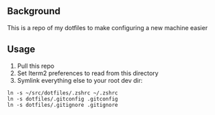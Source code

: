 ## Background
This is a repo of my dotfiles to make configuring a new machine easier

## Usage
1. Pull this repo
1. Set Iterm2 preferences to read from this directory
1. Symlink everything else to your root dev dir:
```
ln -s ~/src/dotfiles/.zshrc ~/.zshrc
ln -s dotfiles/.gitconfig .gitconfig
ln -s dotfiles/.gitignore .gitignore
```
